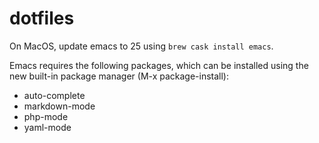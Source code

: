 dotfiles
========

On MacOS, update emacs to 25 using `brew cask install emacs`.

Emacs requires the following packages, which can be installed using the new built-in package manager (M-x package-install):
* auto-complete
* markdown-mode
* php-mode
* yaml-mode
